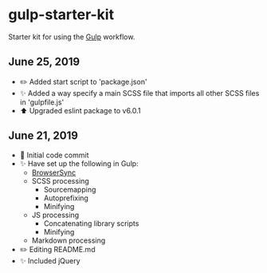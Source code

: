 # gulp-starter-kit
Starter kit for using the  [Gulp](https://gulpjs.com/) workflow.

## June 25, 2019
* ✏️ Added start script to 'package.json'
* ✨ Added a way specify a main SCSS file that imports all other SCSS files in 'gulpfile.js'
* ⬆️ Upgraded eslint package to  v6.0.1

## June 21, 2019
* 🚀 Initial code commit
* ✨ Have set up the following in Gulp:
    * [BrowserSync](https://www.browsersync.io/docs/gulp)
    * SCSS processing
        * Sourcemapping
        * Autoprefixing
        * Minifying
    * JS processing
        * Concatenating library scripts
        * Minifying
    * Markdown processing
* ✏️ Editing README.md
* ✨ Included jQuery